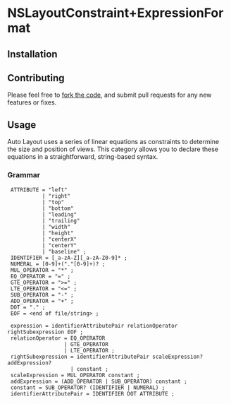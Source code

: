 # NSLayoutConstraint+ExpressionFormat

## Installation

## Contributing
Please feel free to [fork the code](https://github.com/enderlabs/NSLayoutConstraint-ExpressionFormat), and submit pull requests for any new features or fixes.

## Usage

Auto Layout uses a series of linear equations as constraints to determine the size and position of views. This category allows you to declare these equations in a straightforward, string-based syntax.

### Grammar

     ATTRIBUTE = "left"
               | "right"
               | "top"
               | "bottom"
               | "leading"
               | "trailing"
               | "width"
               | "height"
               | "centerX"
               | "centerY"
               | "baseline" ;
     IDENTIFIER = [_a-zA-Z][_a-zA-Z0-9]* ;
     NUMERAL = [0-9]+("."[0-9]+)? ;
     MUL_OPERATOR = "*" ;
     EQ_OPERATOR = "=" ;
     GTE_OPERATOR = ">=" ;
     LTE_OPERATOR = "<=" ;
     SUB_OPERATOR = "-" ;
     ADD_OPERATOR = "+" ;
     DOT = "." ;
     EOF = <end of file/string> ;

     expression = identifierAttributePair relationOperator rightSubexpression EOF ;
     relationOperator = EQ_OPERATOR
                      | GTE_OPERATOR
                      | LTE_OPERATOR ;
     rightSubexpression = identifierAttributePair scaleExpression? addExpression?
                        | constant ;
     scaleExpression = MUL_OPERATOR constant ;
     addExpression = (ADD_OPERATOR | SUB_OPERATOR) constant ;
     constant = SUB_OPERATOR? (IDENTIFIER | NUMERAL) ;
     identifierAttributePair = IDENTIFIER DOT ATTRIBUTE ;